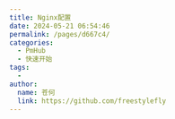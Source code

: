 ```yaml
---
title: Nginx配置
date: 2024-05-21 06:54:46
permalink: /pages/d667c4/
categories:
  - PmHub
  - 快速开始
tags:
  - 
author: 
  name: 苍何
  link: https://github.com/freestylefly
---
```


